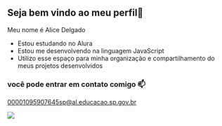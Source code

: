 ## Seja bem vindo ao meu perfil👋

Meu nome é Alice Delgado

- Estou estudando no Alura
- Estou me desenvolvendo na linguagem JavaScript
- Utilizo esse espaço para minha organização e compartilhamento do meus projetos desenvolvidos

### você pode entrar em contato comigo 📫

00001095907645sp@al.educacao.sp.gov.br


![](https://media1.tenor.com/m/MyepBVW2LNMAAAAd/charles-leclerc-bruh.gif)
